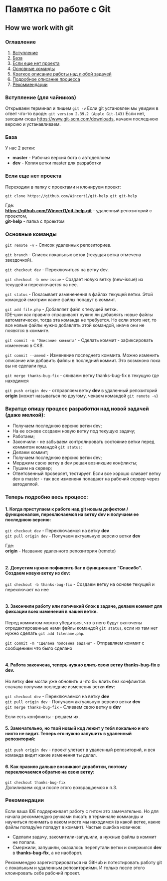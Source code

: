 # Памятка по работе с Git
## **How we work with git**


### Оглавление
1. [Вступление](#вступление-для-чайников)
2. [База](#база)
3. [Если еще нет проекта](#Если-еще-нет-проекта)
4. [Основные команды](#Основные-команды)
5. [Краткое описание работы над любой задачей](#вкратце-опишу-процесс-разработки-над-новой-задачей-даже-мелкой)
6. [Подробное описание процесса](#теперь-подробно-весь-процесс)
7. [Рекоммендации](#рекомендации)


### Вступление (для чайников)
Открываем терминал и пишем `git -v`
Если git установлен мы увидим в ответ что-то вроде:
`git version 2.39.2 (Apple Git-143)`
Если нет, заходим сюда https://www.git-scm.com/downloads, качаем последнюю версию и устанавливаем.


### База
У нас 2 ветки:
- **master** - Рабочая версия бота с автодеплоем
- **dev** - Копия ветки master для разработки


### Если еще нет проекта
Переходим в папку с проектами и клонируем проект:

`git clone https://github.com/Wincert1/git-help.git git-help`

Где:<br> 
**https://github.com/Wincert1/git-help.git** - удаленный репозиторий с проектом,<br>
**git-help** - папка с проектом


### Основные команды
`git remote -v` - Список удаленных репозиториев.

`git branch` - Список локальных веток (текущая ветка отмечена звездочкой).

`git checkout dev` - Переключиться на ветку dev.

`git checkout -b new-issue` - Создает новую ветку (new-issue) из текущей и переключается на нее.

`git status` - Показывает измененения в файлах текущей ветки. Этой командой смотрим какие файлы попадут в коммит.

`git add file.php` - Добавляет файл к текущей ветки.<br> 
IDE-шки как правило спрашивают нужно ли добавлять новые файлы автоматически, тогда эта команда не требуется. Но если этого нет, то все новые файлы нужно добавлять этой командой, иначе они не появятся в коммите.

`git commit -m "Описание коммита"` - Сделать коммит - зафиксировать изменения в СКВ.

`git commit --amend` - Изменение последнего коммита. Можно изменить описание или добавить файлы в последний коммит. Это возмжоно пока вы не сделали пуш.

`git merge thanks-bug-fix` - сливаем ветку thanks-bug-fix в текущую где находимся

`git push origin dev` - отправляем ветку **dev** в удаленный репозиторий **origin** (может называться по другому, чекаем командой `git remote -v`)


### Вкратце опишу процесс разработки над новой задачей (даже мелкой):
- Получаем последнюю версию ветки dev;
- На ее основе создаем новую ветку под текущую задачу;
- Работаем;
- Закончили - не забываем контролировать состояние ветки перед коммитом командой `git status`;
- Делаем коммит;
- Получаем последнюю версию ветки dev;
- Мерджим свою ветку в dev решая возникшие конфликты;
- Пушим на сервер;
- Ответсвенный проверяет, тестирует. Если все хорошо сливает ветку dev в master - так все изменеия попадают на рабочий сервер через автодеплой.


### Теперь подробно весь процесс:

#### 1. Когда приступаем к работе над git новым дефектом / функционалом, переключаемся на ветку dev и получаем ее последнюю версию:

`git checkout dev` - Переключаемся на ветку **dev**<br>
`git pull origin dev` - Получаем актуальную версию ветки **dev**

Где:<br>
**origin** - Название удаленного репозитория (remote)<br>
<br>
#### 2. Допустим нужно пофиксить баг в функционале "Спасибо". Создаем новую ветку из dev:

`git checkout -b thanks-bug-fix` - Создаем ветку на основе текущей и переключает на нее
<br><br>
#### 3. Закончили работу или логичекий блок в задаче, делаем коммит для фиксации всех изменений в нашей ветке.

Перед коммитом можно убедиться, что в него будут включены отредактироавнные нами файлы командой `git status`, если их там нет нужно сделать `git add filename.php`.

`git commit -m "Сделана половина задачи"` - Отправляем коммит с сообщением что было сделано
<br><br>
#### 4. Работа закончена, теперь нужно влить свою ветку **thanks-bug-fix** в **dev**.<br>

Но ветку **dev** могли уже обновить и что бы влить без конфликтов сначала получим последние изменения ветки **dev**:

`git checkout dev` - Переключаемся на ветку **dev**<br>
`git pull origin dev` - Получаем актуальную версию ветки **dev**<br>
`git merge thanks-bug-fix` - Сливаем свою ветку в **dev**

Если есть конфликты - решаем их.


#### 5. Замечательно, но твой новый код лежит у тебя локально и его никто не видит. Теперь его нужно запушить в удаленный репозиторий:

`git push origin dev` - проект улетает в удаленный репозиторий, и вся команда видит какие изменения ты делал.


#### 6. Как правило дальше возникают доработки, поэтому переключаемся обратно на свою ветку:

`git checkout thanks-bug-fix`<br>
Допиливаем код и после этого возвращаемся к п.3.


### Рекомендации 
Если ваша IDE поддерживает работу с гитом это замечательно. Но для начала рекоммендую ручками писать в терминале комманды и научиться понимать в каком месте мы находимся (в какой ветке, какие файлы попаду/не попадут в коммит).
Частые ошибка новичков: <br>
- Сделали задачу, закомитили-запушили, а нужные файлы в коммит не попали.<br>
- Смержили, запушили, оказалось перепутали ветки и смержился **dev** в **thanks-bug-fix**, а не наоборот.<br>

Рекоммендую зарегистрироваться на GitHub и потестировать работу git с локальным и удаленным репозиториями. И только после этого клоинровать себе рабочий проект.